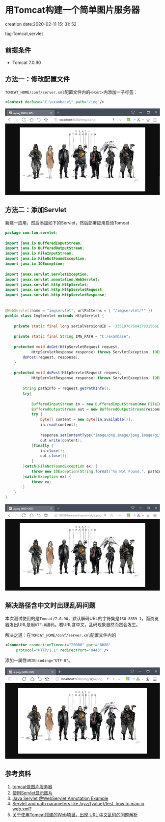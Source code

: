# 用Tomcat构建一个简单图片服务器 #

creation date:2020-02-11 15: 31: 52

tag:Tomcat,servlet

## 前提条件 ##

- Tomcat 7.0.90

## 方法一：修改配置文件 ##

`TOMCAT_HOME/conf/server.xml`配置文件内的`<Host>`内添加一子标签：

```xml
<Context docBase="C:\exambase\" path="/img"/>
```

![](image/01.png)

## 方法二：添加Servlet ##

新建一应用，然后添加如下的Servlet，然后部署应用启动Tomcat

```java
package com.lun.servlet;

import java.io.BufferedInputStream;
import java.io.BufferedOutputStream;
import java.io.FileInputStream;
import java.io.FileNotFoundException;
import java.io.IOException;

import javax.servlet.ServletException;
import javax.servlet.annotation.WebServlet;
import javax.servlet.http.HttpServlet;
import javax.servlet.http.HttpServletRequest;
import javax.servlet.http.HttpServletResponse;


@WebServlet(name = "imgservlet", urlPatterns = { "/imgservlet/*" })
public class ImgServlet extends HttpServlet {
 
	private static final long serialVersionUID = -3351976768417931566L;

	private static final String IMG_PATH = "C:/exambase";
	
	protected void doGet(HttpServletRequest request,
			HttpServletResponse response) throws ServletException, IOException {
		doPost(request, response);
	}
 
	protected void doPost(HttpServletRequest request,
			HttpServletResponse response) throws ServletException, IOException {
		
		String pathInfo = request.getPathInfo();
		try{
	 
			BufferedInputStream in = new BufferedInputStream(new FileInputStream(String.format("%s%s", IMG_PATH, pathInfo)));
			BufferedOutputStream out = new BufferedOutputStream(response.getOutputStream());
			try {
				byte[] content = new byte[in.available()];
				in.read(content);
		 
				response.setContentType("image/png,image/jpeg,image/gif,image/bmp");
				out.write(content);
			}finally {
				in.close();
				out.close();
			}
		}catch(FileNotFoundException ex) {
			throw new IOException(String.format("%s Not Found.", pathInfo));
		}catch(Exception ex) {
			throw ex;			
		}
	}
}
```

![](image/02.png)

## 解决路径含中文时出现乱码问题 ##

本次测试使用的是`Tomcat/7.0.90`，默认解码URL的字符集是`ISO-8859-1`，而浏览器发出URL是用`UTF-8`编码。若URL含中文，乱码现象自然而然会发生。

解决之道：在`TOMCAT_HOME/conf/server.xml`配置文件内的

```xml
<Connector connectionTimeout="20000" port="8080"
	 protocol="HTTP/1.1" redirectPort="8443" />
```

添加一属性`URIEncoding="UTF-8"`。

![](image/03.png)

## 参考资料 ##

1. [tomcat做图片服务器](https://blog.csdn.net/leo187/article/details/79389264)
2. [使用Servlet显示图片](http://www.pianshen.com/article/3891290677/)
3. [Java Servlet @WebServlet Annotation Example](https://www.codejava.net/java-ee/servlet/webservlet-annotation-examples)
4. [Servlet and path parameters like /xyz/{value}/test, how to map in web.xml?](https://stackoverflow.com/questions/8715474/servlet-and-path-parameters-like-xyz-value-test-how-to-map-in-web-xml?noredirect=1)
5. [关于使用Tomcat搭建的Web项目，出现 URL 中文乱码的问题解析](https://www.cnblogs.com/leecong/p/5677263.html)
